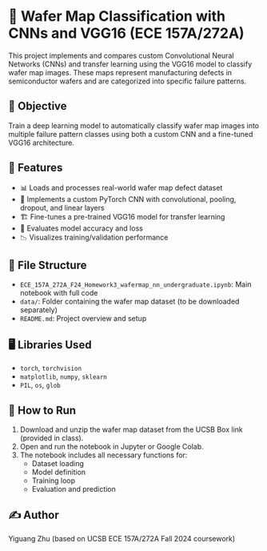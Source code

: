 # 🧪 Wafer Map Classification with CNNs and VGG16 (ECE 157A/272A)

This project implements and compares custom Convolutional Neural Networks (CNNs) and transfer learning using the VGG16 model to classify wafer map images. These maps represent manufacturing defects in semiconductor wafers and are categorized into specific failure patterns.

## 🎯 Objective

Train a deep learning model to automatically classify wafer map images into multiple failure pattern classes using both a custom CNN and a fine-tuned VGG16 architecture.

## 🧰 Features

- 📊 Loads and processes real-world wafer map defect dataset
- 🧠 Implements a custom PyTorch CNN with convolutional, pooling, dropout, and linear layers
- 🏗 Fine-tunes a pre-trained VGG16 model for transfer learning
- 🧪 Evaluates model accuracy and loss
- 📉 Visualizes training/validation performance

## 📂 File Structure

- `ECE_157A_272A_F24_Homework3_wafermap_nn_undergraduate.ipynb`: Main notebook with full code
- `data/`: Folder containing the wafer map dataset (to be downloaded separately)
- `README.md`: Project overview and setup

## 🖥️ Libraries Used

- `torch`, `torchvision`
- `matplotlib`, `numpy`, `sklearn`
- `PIL`, `os`, `glob`

## 🚀 How to Run

1. Download and unzip the wafer map dataset from the UCSB Box link (provided in class).
2. Open and run the notebook in Jupyter or Google Colab.
3. The notebook includes all necessary functions for:
   - Dataset loading
   - Model definition
   - Training loop
   - Evaluation and prediction

## ✍️ Author

Yiguang Zhu (based on UCSB ECE 157A/272A Fall 2024 coursework)
